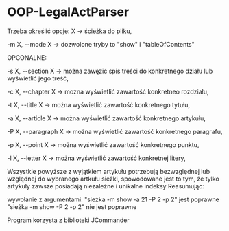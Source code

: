 # OOP-LegalActParser
Trzeba określić opcje: 
X						-> ścieżka do pliku,

-m X, --mode X 			-> dozwolone tryby to "show" i "tableOfContents"

OPCONALNE:

-s X, --section X 		-> można zawęzić spis treści do konkretnego działu lub wyświetlić jego treść,

-c X, --chapter X		-> można wyświetlić zawartość konkretneo rozdziału,

-t X, --title X			-> można wyświetlić zawartość konkretnego tytułu,

-a X, --article X		-> można wyświetlić zawartość konkretnego artykułu,

-P X, --paragraph X		-> można wyświetlić zawartość konkretnego paragrafu,

-p X, --point X			-> można wyświetlić zawartość konkretnego punktu,

-l X, --letter X		-> można wyświetlić zawartość konkretnej litery,

Wszystkie powyższe z wyjątkiem artykułu potrzebują bezwzględnej lub względnej do wybranego artkułu sieżki, spowodowane jest to tym, że tylko artykuły zawsze posiadają niezależne i unikalne indeksy
Reasumując:

wywołanie z argumentami: "sieżka -m show -a 21 -P 2 -p 2" jest poprawne
						 "sieżka -m show -P 2 -p 2" nie jest poprawne
						 
Program korzysta z biblioteki JCommander

